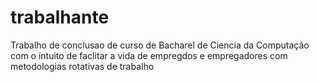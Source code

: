 # trabalhante
 Trabalho de conclusao de curso de Bacharel de Ciencia da Computação com o intuito de faclitar a vida de empregdos e empregadores com metodologias rotativas de trabalho
